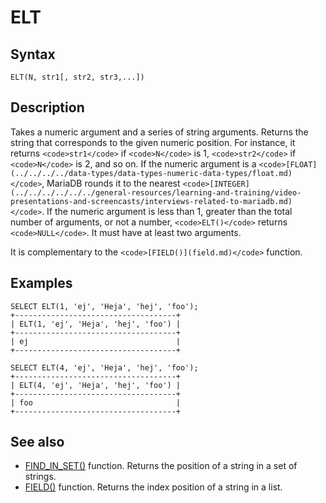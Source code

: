 
# ELT

## Syntax


```
ELT(N, str1[, str2, str3,...])
```

## Description


Takes a numeric argument and a series of string arguments. Returns the string that corresponds to the given numeric position. For instance, it returns `<code>str1</code>` if `<code>N</code>` is 1, `<code>str2</code>` if `<code>N</code>` is 2, and so on. If the numeric argument is a `<code>[FLOAT](../../../../data-types/data-types-numeric-data-types/float.md)</code>`, MariaDB rounds it to the nearest `<code>[INTEGER](../../../../../../general-resources/learning-and-training/video-presentations-and-screencasts/interviews-related-to-mariadb.md)</code>`. If the numeric argument is less than 1, greater than the total number of arguments, or not a number, `<code>ELT()</code>` returns `<code>NULL</code>`. It must have at least two arguments.


It is complementary to the `<code>[FIELD()](field.md)</code>` function.


## Examples


```
SELECT ELT(1, 'ej', 'Heja', 'hej', 'foo');
+------------------------------------+
| ELT(1, 'ej', 'Heja', 'hej', 'foo') |
+------------------------------------+
| ej                                 |
+------------------------------------+

SELECT ELT(4, 'ej', 'Heja', 'hej', 'foo');
+------------------------------------+
| ELT(4, 'ej', 'Heja', 'hej', 'foo') |
+------------------------------------+
| foo                                |
+------------------------------------+
```

## See also


* [FIND_IN_SET()](find_in_set.md) function. Returns the position of a string in a set of strings.
* [FIELD()](field.md) function. Returns the index position of a string in a list.

